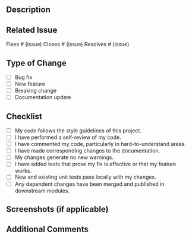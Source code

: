 <!--
Thank you for your contribution! Please read the checklist below and mark them with an [x] once they are completed. 
-->

## Description

<!-- Provide a brief description of your changes. -->

## Related Issue

<!-- If this pull request addresses an issue, please include the issue number below. -->

Fixes # (issue)
Closes # (issue)
Resolves # (issue)

## Type of Change

<!-- Please delete options that are not relevant. -->

- [ ] Bug fix
- [ ] New feature
- [ ] Breaking change
- [ ] Documentation update

## Checklist

- [ ] My code follows the style guidelines of this project.
- [ ] I have performed a self-review of my code.
- [ ] I have commented my code, particularly in hard-to-understand areas.
- [ ] I have made corresponding changes to the documentation.
- [ ] My changes generate no new warnings.
- [ ] I have added tests that prove my fix is effective or that my feature works.
- [ ] New and existing unit tests pass locally with my changes.
- [ ] Any dependent changes have been merged and published in downstream modules.

## Screenshots (if applicable)

<!-- Add screenshots to help explain your changes. -->

## Additional Comments

<!-- Add any other context or information about the pull request here. -->

